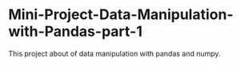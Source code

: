 # Mini-Project-Data-Manipulation-with-Pandas-part-1
This project about of data manipulation with pandas and numpy.
